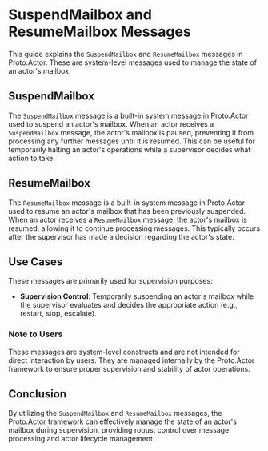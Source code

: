 
# SuspendMailbox and ResumeMailbox Messages

This guide explains the `SuspendMailbox` and `ResumeMailbox` messages in Proto.Actor. These are system-level messages used to manage the state of an actor's mailbox.

## SuspendMailbox

The `SuspendMailbox` message is a built-in system message in Proto.Actor used to suspend an actor's mailbox. When an actor receives a `SuspendMailbox` message, the actor's mailbox is paused, preventing it from processing any further messages until it is resumed. This can be useful for temporarily halting an actor's operations while a supervisor decides what action to take.

## ResumeMailbox

The `ResumeMailbox` message is a built-in system message in Proto.Actor used to resume an actor's mailbox that has been previously suspended. When an actor receives a `ResumeMailbox` message, the actor's mailbox is resumed, allowing it to continue processing messages. This typically occurs after the supervisor has made a decision regarding the actor's state.

## Use Cases

These messages are primarily used for supervision purposes:

- **Supervision Control**: Temporarily suspending an actor's mailbox while the supervisor evaluates and decides the appropriate action (e.g., restart, stop, escalate).

### Note to Users

These messages are system-level constructs and are not intended for direct interaction by users. They are managed internally by the Proto.Actor framework to ensure proper supervision and stability of actor operations.

## Conclusion

By utilizing the `SuspendMailbox` and `ResumeMailbox` messages, the Proto.Actor framework can effectively manage the state of an actor's mailbox during supervision, providing robust control over message processing and actor lifecycle management.
